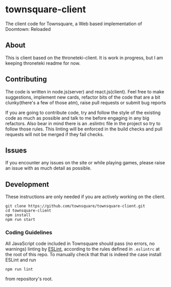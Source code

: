 # townsquare-client
The client code for Townsquare, a Web based implementation of Doomtown: Reloaded

## About

This is client based on the throneteki-client. It is work in progress, but I am keeping throneteki readme for now.

## Contributing

The code is written in node.js(server) and react.js(client).  Feel free to make suggestions, implement new cards, refactor bits of the code that are a bit clunky(there's a few of those atm), raise pull requests or submit bug reports

If you are going to contribute code, try and follow the style of the existing code as much as possible and talk to me before engaging in any big refactors.  Also bear in mind there is an .eslintrc file in the project so try to follow those rules.  This linting will be enforced in the build checks and pull requests will not be merged if they fail checks.

## Issues
If you encounter any issues on the site or while playing games, please raise an issue with as much detail as possible.

## Development

These instructions are only needed if you are actively working on the client.

```
git clone https://github.com/townsquare/townsquare-client.git
cd townsquare-client
npm install
npm run start
```

### Coding Guidelines

All JavaScript code included in Townsquare should pass (no errors, no warnings)
linting by [ESLint](http://eslint.org/), according to the rules defined in
`.eslintrc` at the root of this repo. To manually check that that is indeed the
case install ESLint and run

```
npm run lint
```

from repository's root.

